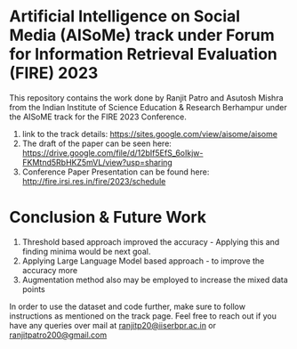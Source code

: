 # Artificial Intelligence on Social Media (AISoMe) track under Forum for Information Retrieval Evaluation (FIRE) 2023



This repository contains the work done by Ranjit Patro and Asutosh Mishra from the Indian Institute of Science Education & Research Berhampur under the AISoME track for the FIRE 2023 Conference.

1. link to the track details: https://sites.google.com/view/aisome/aisome
2. The draft of the paper can be seen here: https://drive.google.com/file/d/12bIf5EfS_6oIkjw-FKMtnd5RbHKZ5mVL/view?usp=sharing
3. Conference Paper Presentation can be found here: http://fire.irsi.res.in/fire/2023/schedule

# Conclusion & Future Work
1. Threshold based approach improved the accuracy - Applying this and finding minima would be next goal.
2. Applying Large Language Model based approach - to improve the accuracy more
3. Augmentation method also may be employed to increase the mixed data points


In order to use the dataset and code further, make sure to follow instructions as mentioned on the track page. Feel free to reach out if you have any queries over mail at ranjitp20@iiserbpr.ac.in or ranjitpatro200@gmail.com
